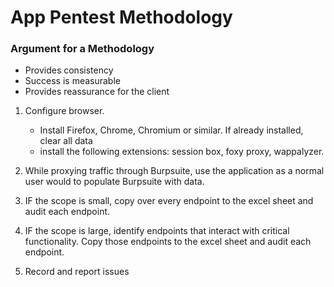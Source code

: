 # App Pentest Methodology

### Argument for a Methodology
- Provides consistency
- Success is measurable 
- Provides reassurance for the client

1. Configure browser.
    - Install Firefox, Chrome, Chromium or similar. If already installed, clear all data
    - install the following extensions: session box, foxy proxy, wappalyzer.  

2. While proxying traffic through Burpsuite, use the application as a normal user would to populate Burpsuite with data. 

3. IF the scope is small, copy over every endpoint to the excel sheet and audit each endpoint. 

4. IF the scope is large, identify endpoints that interact with critical functionality. Copy those endpoints to the excel sheet and audit each endpoint. 

5. Record and report issues